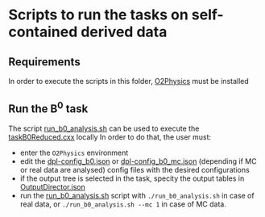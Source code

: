 # Scripts to run the tasks on self-contained derived data

## Requirements
In order to execute the scripts in this folder, [O2Physics](https://github.com/AliceO2Group/O2Physics) must be installed

## Run the B<sup>0</sup> task
The script [run_b0_analysis.sh](https://github.com/beauty-hunters/b_analysis/blob/main/derived_data_analysis/run_b0_analysis.sh) can be used to execute the [taskB0Reduced.cxx](https://github.com/AliceO2Group/O2Physics/blob/master/PWGHF/D2H/Tasks/taskB0Reduced.cxx) locally
In order to do that, the user must:
- enter the `O2Physics` environment
- edit the [dpl-config_b0.json](https://github.com/beauty-hunters/b_analysis/blob/main/derived_data_analysis/dpl-config_b0.json) or [dpl-config_b0_mc.json](https://github.com/beauty-hunters/b_analysis/blob/main/derived_data_analysis/dpl-config_b0_mc.json) (depending if MC or real data are analysed) config files with the desired configurations
- if the output tree is selected in the task, specity the output tables in [OutputDirector.json](https://github.com/beauty-hunters/b_analysis/blob/main/derived_data_analysis/OutputDirector.json)
- run the [run_b0_analysis.sh](https://github.com/beauty-hunters/b_analysis/blob/main/derived_data_analysis/run_b0_analysis.sh) script with `./run_b0_analysis.sh` in case of real data, or `./run_b0_analysis.sh --mc 1` in case of MC data.